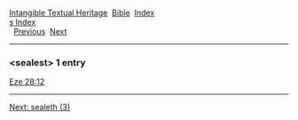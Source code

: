 [Intangible Textual Heritage](../../index)  [Bible](../index) 
[Index](index)   
[s Index](_s_)  
  [Previous](c09900)  [Next](c09902) 

------------------------------------------------------------------------

### &lt;sealest&gt; 1 entry

[Eze 28:12](../kjv/eze028.htm#012)  

------------------------------------------------------------------------

[Next: sealeth (3)](c09902)
